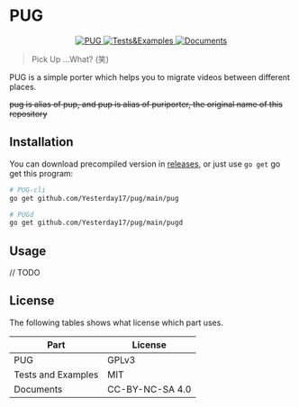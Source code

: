 # PUG

<p align="center">
  <a href="https://www.gnu.org/licenses/gpl-3.0">
    <img src="https://img.shields.io/badge/License-GPLv3-blue.svg" placeholder="License: GPL v3" title="PUG">
  </a>
  <a href="https://www.gnu.org/licenses/gpl-3.0">
    <img src="https://img.shields.io/badge/License-MIT-green.svg" placeholder="License: MIT" title="Tests&Examples">
  </a>
  <a href="https://creativecommons.org/licenses/by-nc-sa/4.0/">
    <img src="https://img.shields.io/badge/License-CC%20BY--NC--SA%204.0-lightgrey.svg" placeholder="License: CC BY-NC-SA 4.0" title="Documents">
  </a>
</p>

> Pick Up ...What? (笑)

PUG is a simple porter which helps you to migrate videos between different places.

~~pug is alias of pup, and pup is alias of puriporter, the original name of this repository~~

## Installation
You can download precompiled version in [releases](releases), or just use `go get` go get this program:

```bash
# PUG-cli
go get github.com/Yesterday17/pug/main/pug

# PUGd
go get github.com/Yesterday17/pug/main/pugd
```

## Usage
// TODO

## License

The following tables shows what license which part uses.

| Part               | License         |
| ------------------ | --------------- |
| PUG                | GPLv3           |
| Tests and Examples | MIT             |
| Documents          | CC-BY-NC-SA 4.0 |